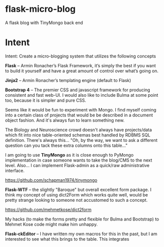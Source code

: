 # flask-micro-blog
A flask blog with TinyMongo back end

# Intent

Intent: Create a micro-blogging system that utilizes the following concepts

__Flask__ – Armin Ronacher’s Flask Framework, it’s simply the best if you want to build it yourself
and have a great amount of control over what’s going on.

__Jinja2__ – Armin Ronacher’s templating engine (default to Flask)

__Bootstrap 4__ – The premier CSS and javascript framework for producing consistent and fast web-UI. 
I would also like to include Bulma at some point too, because it is simpler and pure CSS.

Seems like it would be fun to experiment with Mongo.  I find myself coming into  a certain class of projects
that would be be described in a document object fashion.  And it's always fun to learn something new.

The Biology and Neuroscience crowd doesn't always have projects/data which fit into nice table-oriented schemas best handled
by RDBMS SQL definition.  There's always this... "Oh, by the way, we want to ask a different question can you tack these extra columns onto
this table..."

I am going to use __TinyMongo__ as it is close enough to PyMongo implementation in case someone wants to take
the blog/CMS to the next level.  Also… I can implement Flask-admin as a quick/raw administrative interface.

https://github.com/schapman1974/tinymongo

__Flask-WTF__ – the slightly "Baroque" but overall excellent form package.
I think my concept of using dict2Form which works quite well, would be pretty strange looking to someone not accustomed
to such a concept.

https://github.com/mehmetkose/dict2form

My hacks (to make the forms pretty and flexible for Bulma and Bootstrap) to Mehmet Kose code might make him unhappy.

__Flask-ckEditor__ – I have written my own macros for this in the past, but I am interested to see what this brings to the table.  This integrates 
